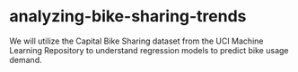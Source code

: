 # analyzing-bike-sharing-trends
We will utilize the Capital Bike Sharing dataset from the UCI Machine Learning Repository to understand regression models to predict bike usage demand.

